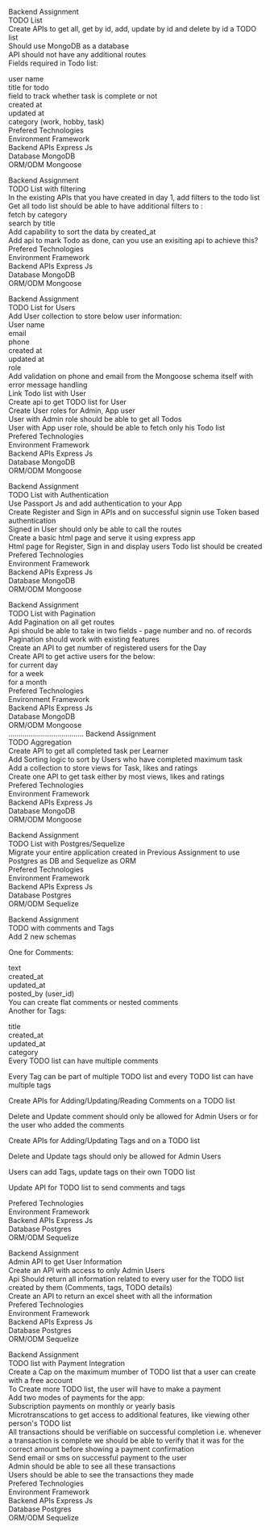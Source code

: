Backend Assignment  
TODO List  
Create APIs to get all, get by id, add, update by id and delete by id a TODO list  
Should use MongoDB as a database  
API should not have any additional routes  
Fields required in Todo list:    

user name  
title for todo  
field to track whether task is complete or not  
created at  
updated at  
category (work, hobby, task)  
Prefered Technologies  
Environment	Framework  
Backend APIs	Express Js  
Database	MongoDB  
ORM/ODM	Mongoose  


Backend Assignment  
TODO List with filtering  
In the existing APIs that you have created in day 1, add filters to the todo list  
Get all todo list should be able to have additional filters to :  
fetch by category  
search by title  
Add capability to sort the data by created_at  
Add api to mark Todo as done, can you use an exisiting api to achieve this?  
Prefered Technologies  
Environment	Framework  
Backend APIs	Express Js  
Database	MongoDB  
ORM/ODM	Mongoose  

Backend Assignment  
TODO List for Users  
Add User collection to store below user information:  
User name  
email  
phone  
created at  
updated at  
role  
Add validation on phone and email from the Mongoose schema itself with error message handling  
Link Todo list with User  
Create api to get TODO list for User  
Create User roles for Admin, App user  
User with Admin role should be able to get all Todos  
User with App user role, should be able to fetch only his Todo list  
Prefered Technologies  
Environment	Framework  
Backend APIs	Express Js  
Database	MongoDB  
ORM/ODM	Mongoose  
  
Backend Assignment  
TODO List with Authentication  
Use Passport Js and add authentication to your App  
Create Register and Sign in APIs and on successful signin use Token based authentication  
Signed in User should only be able to call the routes  
Create a basic html page and serve it using express app  
Html page for Register, Sign in and display users Todo list should be created  
Prefered Technologies  
Environment	Framework  
Backend APIs	Express Js  
Database	MongoDB  
ORM/ODM	Mongoose  
  
  
Backend Assignment  
TODO List with Pagination  
Add Pagination on all get routes  
Api should be able to take in two fields - page number and no. of records  
Pagination should work with existing features  
Create an API to get number of registered users for the Day  
Create API to get active users for the below:  
for current day  
for a week  
for a month  
Prefered Technologies  
Environment	Framework  
Backend APIs	Express Js  
Database	MongoDB  
ORM/ODM	Mongoose  
  .....................................
Backend Assignment  
TODO Aggregation  
Create API to get all completed task per Learner  
Add Sorting logic to sort by Users who have completed maximum task  
Add a collection to store views for Task, likes and ratings  
Create one API to get task either by most views, likes and ratings  
Prefered Technologies  
Environment	Framework  
Backend APIs	Express Js  
Database	MongoDB  
ORM/ODM	Mongoose  
  
Backend Assignment  
TODO List with Postgres/Sequelize  
Migrate your entire application created in Previous Assignment to use Postgres as DB and Sequelize as ORM  
Prefered Technologies  
Environment	Framework  
Backend APIs	Express Js  
Database	Postgres  
ORM/ODM	Sequelize  
  
Backend Assignment  
TODO with comments and Tags  
Add 2 new schemas  
  
One for Comments:  
  
text  
created_at  
updated_at  
posted_by (user_id)  
You can create flat comments or nested comments  
Another for Tags:  
  
title  
created_at  
updated_at  
category  
Every TODO list can have multiple comments  
  
Every Tag can be part of multiple TODO list and every TODO list can have multiple tags  
  
Create APIs for Adding/Updating/Reading Comments on a TODO list  
  
Delete and Update comment should only be allowed for Admin Users or for the user who added the comments  

Create APIs for Adding/Updating Tags and on a TODO list  

Delete and Update tags should only be allowed for Admin Users  

Users can add Tags, update tags on their own TODO list  

Update API for TODO list to send comments and tags  

Prefered Technologies  
Environment	Framework  
Backend APIs	Express Js  
Database	Postgres  
ORM/ODM	Sequelize  


Backend Assignment  
Admin API to get User Information  
Create an API with access to only Admin Users  
Api Should return all information related to every user for the TODO list created by them   (Comments, tags, TODO details)  
Create an API to return an excel sheet with all the information  
Prefered Technologies  
Environment	Framework  
Backend APIs	Express Js  
Database	Postgres  
ORM/ODM	Sequelize  

Backend Assignment  
TODO list with Payment Integration  
Create a Cap on the maximum mumber of TODO list that a user can create with a free account  
To Create more TODO list, the user will have to make a payment  
Add two modes of payments for the app:  
Subscription payments on monthly or yearly basis  
Microtranscations to get access to additional features, like viewing other person's TODO list  
All transactions should be verifiable on successful completion i.e. whenever a transaction is   complete we should be able to verify that it was for the correct amount before showing a payment confirmation  
Send email or sms on successful payment to the user  
Admin should be able to see all these transactions  
Users should be able to see the transactions they made  
Prefered Technologies  
Environment	Framework  
Backend APIs	Express Js  
Database	Postgres  
ORM/ODM	Sequelize  
  
